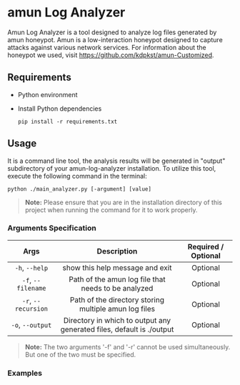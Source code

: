 # amun Log Analyzer
Amun Log Analyzer is a tool designed to analyze log files generated by amun honeypot. Amun is a low-interaction honeypot designed to capture attacks against various network services. For information about the honeypot we used, visit https://github.com/kdpkst/amun-Customized.

## Requirements

- Python environment
- Install Python dependencies

    ``` 
    pip install -r requirements.txt
    ```
## Usage

It is a command line tool, the analysis results will be generated in "output" subdirectory of your amun-log-analyzer installation. To utilize this tool, execute the following command in the terminal: 

```
python ./main_analyzer.py [-argument] [value]
```
> **Note:** Please ensure that you are in the installation directory of this project when running the command for it to work properly.

### Arguments Specification

|          Args          |                             Description                               | Required / Optional |
|:----------------------:|:---------------------------------------------------------------------:|:-------------------:|
|     `-h`, `--help`     |                   show this help message and exit                     |      Optional       |
|   `-f`, `--filename`   |           Path of the amun log file that needs to be analyzed         |      Optional       |
|   `-r`, `--recursion`  |           Path of the directory storing multiple amun log files       |      Optional       |
|    `-o`, `--output`    | Directory in which to output any generated files, default is ./output |      Optional       |
> **Note:** The two arguments '-f' and '-r' cannot be used simultaneously. But one of the two must be specified.

### Examples



